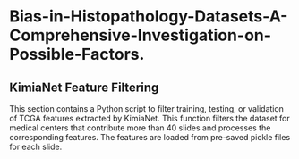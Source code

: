 # Bias-in-Histopathology-Datasets-A-Comprehensive-Investigation-on-Possible-Factors.

## KimiaNet Feature Filtering
This section contains a Python script to filter training, testing, or validation of TCGA features extracted by KimiaNet. This function filters the dataset for medical centers that contribute more than 40 slides and processes the corresponding features. The features are loaded from pre-saved pickle files for each slide.

